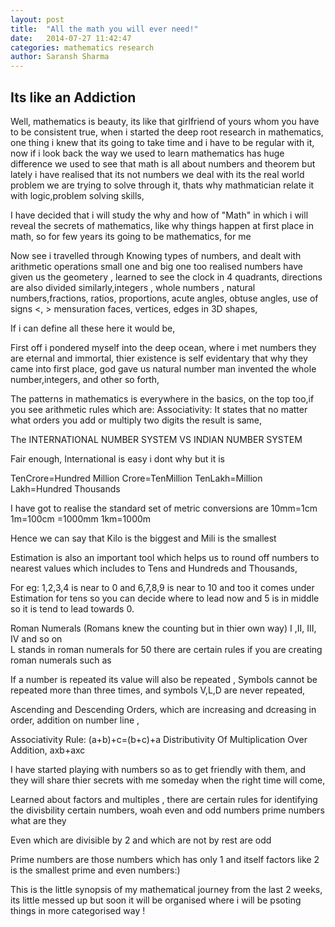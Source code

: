 ```yaml
---
layout: post
title:  "All the math you will ever need!"
date:   2014-07-27 11:42:47
categories: mathematics research
author: Saransh Sharma
---
```

<h2>Its like an Addiction</h2>

Well, mathematics is beauty, its like that girlfriend of yours whom you have to be consistent true,
when i started the deep root research in mathematics, one thing i knew that its going to take time and 
i have to be regular with it, now if i look back the way we used to learn mathematics has huge difference we used to see that math is all about numbers and theorem but lately i have realised that its not numbers we deal with its the real world
problem we are trying to solve through it, thats why mathmatician relate it with logic,problem solving skills, 

I have decided that i will study the why and how of "Math" in which i will reveal the secrets of mathematics,
like why things happen at first place in math, so for few years its going to be mathematics, for me 

Now see i travelled through Knowing types of numbers, and dealt with arithmetic operations small one and big one too
realised numbers have given us the geometery , learned to see the clock in 4 quadrants, directions are also divided 
similarly,integers , whole numbers , natural numbers,fractions, ratios, proportions, acute angles, obtuse angles, use of signs <, > mensuration faces, vertices, edges in 3D shapes, 

If i can define all these here it would be,

First off i pondered myself into the deep ocean, where i met numbers they are eternal and immortal, thier existence is 
self evidentary that why they came into first place, god gave us natural number man invented the whole number,integers, and other so forth, 

The patterns in mathematics is everywhere in the basics, on the top too,if you see arithmetic rules which are:
Associativity: It states that no matter what orders you add or multiply two digits the result is same,

The INTERNATIONAL NUMBER SYSTEM VS INDIAN NUMBER SYSTEM 

Fair enough, International is easy i dont why but it is 

TenCrore=Hundred Million
Crore=TenMillion
TenLakh=Million
Lakh=Hundred Thousands

I have got to realise the standard set of metric conversions are
10mm=1cm 
1m=100cm
	=1000mm
1km=1000m

Hence we can say that Kilo is the biggest and Mili is the smallest

Estimation is also an important tool which helps us to round off numbers to nearest values which includes to Tens and Hundreds and Thousands,

For eg: 1,2,3,4 is near to 0 and 6,7,8,9 is near to 10 and too it comes under Estimation for tens so you can decide where
to lead now and 5 is in middle so it is tend to lead towards 0.

Roman Numerals (Romans knew the counting but in thier own way) I ,II, III, IV  and so on  
L stands in roman numerals for 50 there are certain rules if you are creating roman numerals such as 

If a number is repeated its value will also be repeated ,
Symbols cannot be repeated more than three times, and symbols V,L,D are never repeated,

Ascending and Descending Orders, which are increasing and dcreasing in order, addition on number line , 


Associativity Rule: (a+b)+c=(b+c)+a
Distributivity Of Multiplication Over Addition, 
	axb+axc
	
I have started playing with numbers so as to get friendly with them, and they will share thier secrets with me someday when the right time will come,

Learned about factors and multiples , there are certain rules for identifying the divisbility certain numbers,
woah even and odd numbers prime numbers what are they 

Even which are divisible by 2 and which are not by rest are odd 

Prime numbers are those numbers which has only 1 and itself factors like 2 is the smallest prime and even numbers:)

This is the little synopsis of my mathematical journey from the last 2 weeks, its little messed up but soon it will be organised where i will be psoting things in more categorised way !



